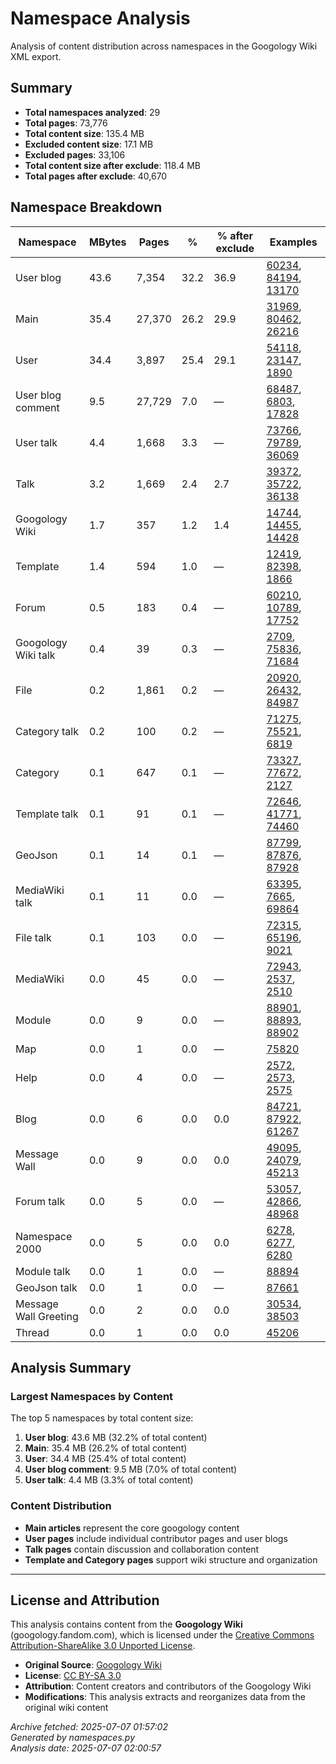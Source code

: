 # Namespace Analysis

Analysis of content distribution across namespaces in the Googology Wiki XML export.

## Summary

- **Total namespaces analyzed**: 29
- **Total pages**: 73,776
- **Total content size**: 135.4 MB
- **Excluded content size**: 17.1 MB
- **Excluded pages**: 33,106
- **Total content size after exclude**: 118.4 MB
- **Total pages after exclude**: 40,670

## Namespace Breakdown

| Namespace | MBytes | Pages | % | % after exclude | Examples |
|-----------|--------|-------|---|-----------------|----------|
| User blog | 43.6 | 7,354 | 32.2 | 36.9 | [60234](https://googology.fandom.com/?curid=60234), [84194](https://googology.fandom.com/?curid=84194), [13170](https://googology.fandom.com/?curid=13170) |
| Main | 35.4 | 27,370 | 26.2 | 29.9 | [31969](https://googology.fandom.com/?curid=31969), [80462](https://googology.fandom.com/?curid=80462), [26216](https://googology.fandom.com/?curid=26216) |
| User | 34.4 | 3,897 | 25.4 | 29.1 | [54118](https://googology.fandom.com/?curid=54118), [23147](https://googology.fandom.com/?curid=23147), [1890](https://googology.fandom.com/?curid=1890) |
| User blog comment | 9.5 | 27,729 | 7.0 | — | [68487](https://googology.fandom.com/?curid=68487), [6803](https://googology.fandom.com/?curid=6803), [17828](https://googology.fandom.com/?curid=17828) |
| User talk | 4.4 | 1,668 | 3.3 | — | [73766](https://googology.fandom.com/?curid=73766), [79789](https://googology.fandom.com/?curid=79789), [36069](https://googology.fandom.com/?curid=36069) |
| Talk | 3.2 | 1,669 | 2.4 | 2.7 | [39372](https://googology.fandom.com/?curid=39372), [35722](https://googology.fandom.com/?curid=35722), [36138](https://googology.fandom.com/?curid=36138) |
| Googology Wiki | 1.7 | 357 | 1.2 | 1.4 | [14744](https://googology.fandom.com/?curid=14744), [14455](https://googology.fandom.com/?curid=14455), [14428](https://googology.fandom.com/?curid=14428) |
| Template | 1.4 | 594 | 1.0 | — | [12419](https://googology.fandom.com/?curid=12419), [82398](https://googology.fandom.com/?curid=82398), [1866](https://googology.fandom.com/?curid=1866) |
| Forum | 0.5 | 183 | 0.4 | — | [60210](https://googology.fandom.com/?curid=60210), [10789](https://googology.fandom.com/?curid=10789), [17752](https://googology.fandom.com/?curid=17752) |
| Googology Wiki talk | 0.4 | 39 | 0.3 | — | [2709](https://googology.fandom.com/?curid=2709), [75836](https://googology.fandom.com/?curid=75836), [71684](https://googology.fandom.com/?curid=71684) |
| File | 0.2 | 1,861 | 0.2 | — | [20920](https://googology.fandom.com/?curid=20920), [26432](https://googology.fandom.com/?curid=26432), [84987](https://googology.fandom.com/?curid=84987) |
| Category talk | 0.2 | 100 | 0.2 | — | [71275](https://googology.fandom.com/?curid=71275), [75521](https://googology.fandom.com/?curid=75521), [6819](https://googology.fandom.com/?curid=6819) |
| Category | 0.1 | 647 | 0.1 | — | [73327](https://googology.fandom.com/?curid=73327), [77672](https://googology.fandom.com/?curid=77672), [2127](https://googology.fandom.com/?curid=2127) |
| Template talk | 0.1 | 91 | 0.1 | — | [72646](https://googology.fandom.com/?curid=72646), [41771](https://googology.fandom.com/?curid=41771), [74460](https://googology.fandom.com/?curid=74460) |
| GeoJson | 0.1 | 14 | 0.1 | — | [87799](https://googology.fandom.com/?curid=87799), [87876](https://googology.fandom.com/?curid=87876), [87928](https://googology.fandom.com/?curid=87928) |
| MediaWiki talk | 0.1 | 11 | 0.0 | — | [63395](https://googology.fandom.com/?curid=63395), [7665](https://googology.fandom.com/?curid=7665), [69864](https://googology.fandom.com/?curid=69864) |
| File talk | 0.1 | 103 | 0.0 | — | [72315](https://googology.fandom.com/?curid=72315), [65196](https://googology.fandom.com/?curid=65196), [9021](https://googology.fandom.com/?curid=9021) |
| MediaWiki | 0.0 | 45 | 0.0 | — | [72943](https://googology.fandom.com/?curid=72943), [2537](https://googology.fandom.com/?curid=2537), [2510](https://googology.fandom.com/?curid=2510) |
| Module | 0.0 | 9 | 0.0 | — | [88901](https://googology.fandom.com/?curid=88901), [88893](https://googology.fandom.com/?curid=88893), [88902](https://googology.fandom.com/?curid=88902) |
| Map | 0.0 | 1 | 0.0 | — | [75820](https://googology.fandom.com/?curid=75820) |
| Help | 0.0 | 4 | 0.0 | — | [2572](https://googology.fandom.com/?curid=2572), [2573](https://googology.fandom.com/?curid=2573), [2575](https://googology.fandom.com/?curid=2575) |
| Blog | 0.0 | 6 | 0.0 | 0.0 | [84721](https://googology.fandom.com/?curid=84721), [87922](https://googology.fandom.com/?curid=87922), [61267](https://googology.fandom.com/?curid=61267) |
| Message Wall | 0.0 | 9 | 0.0 | 0.0 | [49095](https://googology.fandom.com/?curid=49095), [24079](https://googology.fandom.com/?curid=24079), [45213](https://googology.fandom.com/?curid=45213) |
| Forum talk | 0.0 | 5 | 0.0 | — | [53057](https://googology.fandom.com/?curid=53057), [42866](https://googology.fandom.com/?curid=42866), [48968](https://googology.fandom.com/?curid=48968) |
| Namespace 2000 | 0.0 | 5 | 0.0 | 0.0 | [6278](https://googology.fandom.com/?curid=6278), [6277](https://googology.fandom.com/?curid=6277), [6280](https://googology.fandom.com/?curid=6280) |
| Module talk | 0.0 | 1 | 0.0 | — | [88894](https://googology.fandom.com/?curid=88894) |
| GeoJson talk | 0.0 | 1 | 0.0 | — | [87661](https://googology.fandom.com/?curid=87661) |
| Message Wall Greeting | 0.0 | 2 | 0.0 | 0.0 | [30534](https://googology.fandom.com/?curid=30534), [38503](https://googology.fandom.com/?curid=38503) |
| Thread | 0.0 | 1 | 0.0 | 0.0 | [45206](https://googology.fandom.com/?curid=45206) |

## Analysis Summary

### Largest Namespaces by Content
The top 5 namespaces by total content size:

1. **User blog**: 43.6 MB (32.2% of total content)
2. **Main**: 35.4 MB (26.2% of total content)
3. **User**: 34.4 MB (25.4% of total content)
4. **User blog comment**: 9.5 MB (7.0% of total content)
5. **User talk**: 4.4 MB (3.3% of total content)

### Content Distribution
- **Main articles** represent the core googology content
- **User pages** include individual contributor pages and user blogs
- **Talk pages** contain discussion and collaboration content
- **Template and Category pages** support wiki structure and organization
---

## License and Attribution

This analysis contains content from the **Googology Wiki** (googology.fandom.com), which is licensed under the [Creative Commons Attribution-ShareAlike 3.0 Unported License](https://creativecommons.org/licenses/by-sa/3.0/).

- **Original Source**: [Googology Wiki](https://googology.fandom.com)
- **License**: [CC BY-SA 3.0](https://creativecommons.org/licenses/by-sa/3.0/)
- **Attribution**: Content creators and contributors of the Googology Wiki
- **Modifications**: This analysis extracts and reorganizes data from the original wiki content

*Archive fetched: 2025-07-07 01:57:02*  
*Generated by namespaces.py*  
*Analysis date: 2025-07-07 02:00:57*
